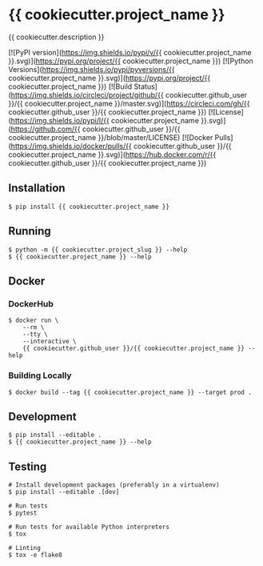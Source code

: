 # {{ cookiecutter.project_name }}

{{ cookiecutter.description }}

[![PyPI version](https://img.shields.io/pypi/v/{{ cookiecutter.project_name }}.svg)](https://pypi.org/project/{{ cookiecutter.project_name }})
[![Python Versions](https://img.shields.io/pypi/pyversions/{{ cookiecutter.project_name }}.svg)](https://pypi.org/project/{{ cookiecutter.project_name }})
[![Build Status](https://img.shields.io/circleci/project/github/{{ cookiecutter.github_user }}/{{ cookiecutter.project_name }}/master.svg)](https://circleci.com/gh/{{ cookiecutter.github_user }}/{{ cookiecutter.project_name }})
[![License](https://img.shields.io/pypi/l/{{ cookiecutter.project_name }}.svg)](https://github.com/{{ cookiecutter.github_user }}/{{ cookiecutter.project_name }}/blob/master/LICENSE)
[![Docker Pulls](https://img.shields.io/docker/pulls/{{ cookiecutter.github_user }}/{{ cookiecutter.project_name }}.svg)](https://hub.docker.com/r/{{ cookiecutter.github_user }}/{{ cookiecutter.project_name }})

## Installation

```
$ pip install {{ cookiecutter.project_name }}
```

## Running

```
$ python -m {{ cookiecutter.project_slug }} --help
$ {{ cookiecutter.project_name }} --help
```

## Docker

### DockerHub

```
$ docker run \
    --rm \
    --tty \
    --interactive \
    {{ cookiecutter.github_user }}/{{ cookiecutter.project_name }} --help
```

### Building Locally

```
$ docker build --tag {{ cookiecutter.project_name }} --target prod .
```

## Development

```
$ pip install --editable .
$ {{ cookiecutter.project_name }} --help
```

## Testing

```
# Install development packages (preferably in a virtualenv)
$ pip install --editable .[dev]

# Run tests
$ pytest

# Run tests for available Python interpreters
$ tox

# Linting
$ tox -e flake8
```
